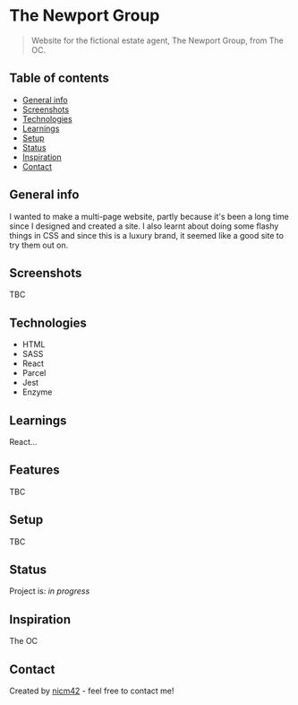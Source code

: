# The Newport Group
> Website for the fictional estate agent, The Newport Group, from The OC.

## Table of contents
* [General info](#general-info)
* [Screenshots](#screenshots)
* [Technologies](#technologies)
* [Learnings](#learnings)
* [Setup](#setup)
* [Status](#status)
* [Inspiration](#inspiration)
* [Contact](#contact)

## General info
I wanted to make a multi-page website, partly because it's been a long time since I designed and created a site. I also learnt about doing some flashy things in CSS and since this is a luxury brand, it seemed like a good site to try them out on.

## Screenshots
TBC

## Technologies
* HTML
* SASS
* React
* Parcel
* Jest
* Enzyme

## Learnings
React...

## Features
TBC

## Setup
TBC

## Status
Project is: _in progress_

## Inspiration
The OC

## Contact
Created by [nicm42](https://twitter.com/nicm4242/) - feel free to contact me!
